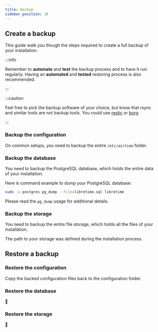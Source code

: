 ```yaml
---
title: Backup
sidebar_position: 10
---
```


## Create a backup

This guide walk you though the steps required to create a full backup of your installation.

:::info

Remember to **automate** and **test** the backup process and to have it run regularly. Having an **automated** and **tested** restoring process is also recommended.

:::

:::caution

Feel free to pick the backup software of your choice, but know that rsync and similar tools are not backup tools. You could use [restic](https://restic.net/) or [borg](https://borgbackup.readthedocs.io/).

:::

### Backup the configuration

On common setups, you need to backup the entire `/etc/airtime` folder.

### Backup the database

You need to backup the PostgreSQL database, which holds the entire data of your installation.

Here is command example to dump your PostgreSQL database:

```bash
sudo -u postgres pg_dump --file=libretime.sql libretime
```

Please read the `pg_dump` usage for additional details.

### Backup the storage

You need to backup the entire file storage, which holds all the files of your installation.

The path to your storage was defined during the installation process.

## Restore a backup

### Restore the configuration

Copy the backed configuration files back to the configuration folder.

### Restore the database

:construction:

### Restore the storage

:construction:
